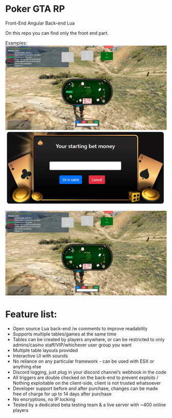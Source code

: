 # Poker GTA RP
Front-End Angular Back-end Lua

On this repo you can find only the front end part.

Examples: 
![Screenshot](src/assets/images/Screenshot1.png)
![Screenshot2](src/assets/images/Screenshot2.png)

[![video](src/assets/images/Screenshot1.png)](https://streamable.com/hhyaid)


# Feature list:
- Open source Lua back-end /w comments to improve readability
- Supports multiple tables/games at the same time
- Tables can be created by players anywhere, or can be restricted to only admins/casino staff/VIP/whichever user group you want
- Multiple table layouts provided
- Interactive UI with sounds
- No reliance on any particular framework - can be used with ESX or anything else
- Discord logging, just plug in your discord channel’s webhook in the code
- All triggers are double checked on the back-end to prevent exploits / Nothing exploitable on the client-side, client is not trusted whatsoever
- Developer support before and after purchase, changes can be made free of charge for up to 14 days after purchase
- No encryptions, no IP locking
- Tested by a dedicated beta testing team & a live server with ~400 online players

